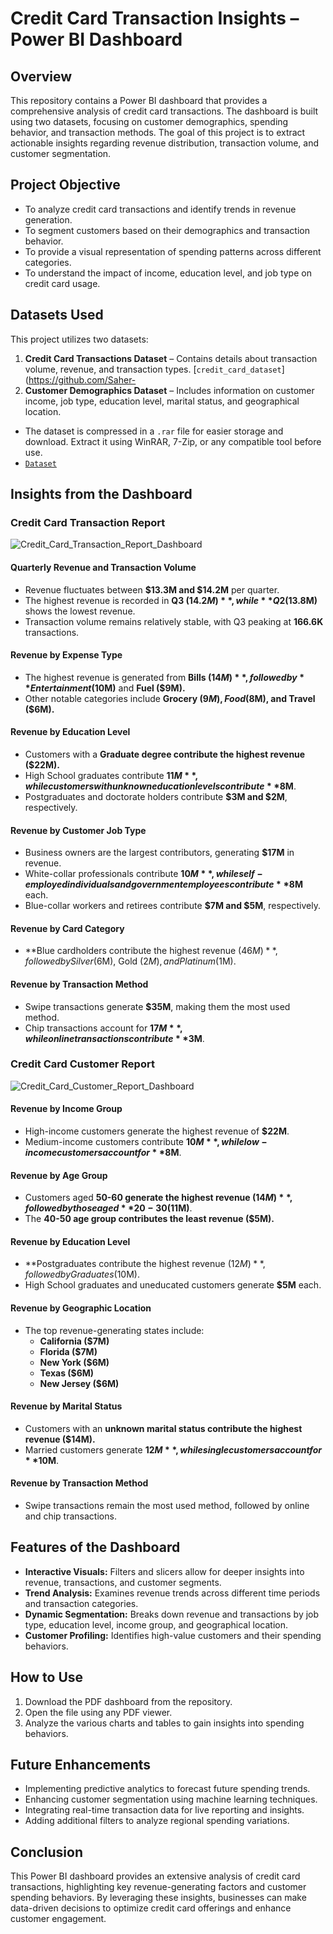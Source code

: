 
# Credit Card Transaction Insights – Power BI Dashboard

## Overview
This repository contains a Power BI dashboard that provides a comprehensive analysis of credit card transactions. The dashboard is built using two datasets, focusing on customer demographics, spending behavior, and transaction methods. The goal of this project is to extract actionable insights regarding revenue distribution, transaction volume, and customer segmentation.

## Project Objective
- To analyze credit card transactions and identify trends in revenue generation.
- To segment customers based on their demographics and transaction behavior.
- To provide a visual representation of spending patterns across different categories.
- To understand the impact of income, education level, and job type on credit card usage.

## Datasets Used
This project utilizes two datasets:
1. **Credit Card Transactions Dataset** – Contains details about transaction volume, revenue, and transaction types. [`credit_card_dataset`](https://github.com/Saher-
2. **Customer Demographics Dataset** – Includes information on customer income, job type, education level, marital status, and geographical location.

- The dataset is compressed in a `.rar` file for easier storage and download. Extract it using WinRAR, 7-Zip, or any compatible tool before use.
- [`Dataset`](https://github.com/Saher-Younas/Credit-Card-Transaction-Insights-Power-BI-Dashboard/blob/main/Datasets.rar)


## Insights from the Dashboard
### Credit Card Transaction Report
![Credit_Card_Transaction_Report_Dashboard](https://github.com/user-attachments/assets/af1fd97f-a05c-48ce-858a-7de0e6b82b69)


#### Quarterly Revenue and Transaction Volume
- Revenue fluctuates between **$13.3M and $14.2M** per quarter.
- The highest revenue is recorded in **Q3 ($14.2M)**, while **Q2 ($13.8M)** shows the lowest revenue.
- Transaction volume remains relatively stable, with Q3 peaking at **166.6K** transactions.

#### Revenue by Expense Type
- The highest revenue is generated from **Bills ($14M)**, followed by **Entertainment ($10M)** and **Fuel ($9M).**
- Other notable categories include **Grocery ($9M), Food ($8M), and Travel ($6M).**

#### Revenue by Education Level
- Customers with a **Graduate degree contribute the highest revenue ($22M).**
- High School graduates contribute **$11M**, while customers with unknown education levels contribute **$8M**.
- Postgraduates and doctorate holders contribute **$3M and $2M**, respectively.

#### Revenue by Customer Job Type
- Business owners are the largest contributors, generating **$17M** in revenue.
- White-collar professionals contribute **$10M**, while self-employed individuals and government employees contribute **$8M** each.
- Blue-collar workers and retirees contribute **$7M and $5M**, respectively.

#### Revenue by Card Category
- **Blue cardholders contribute the highest revenue ($46M)**, followed by Silver ($6M), Gold ($2M), and Platinum ($1M).

#### Revenue by Transaction Method
- Swipe transactions generate **$35M**, making them the most used method.
- Chip transactions account for **$17M**, while online transactions contribute **$3M**.

### Credit Card Customer Report
![Credit_Card_Customer_Report_Dashboard](https://github.com/user-attachments/assets/95b4ffa3-8f32-49f6-99d5-0486a2fa4a6d)

#### Revenue by Income Group
- High-income customers generate the highest revenue of **$22M**.
- Medium-income customers contribute **$10M**, while low-income customers account for **$8M**.

#### Revenue by Age Group
- Customers aged **50-60 generate the highest revenue ($14M)**, followed by those aged **20-30 ($11M)**.
- The **40-50 age group contributes the least revenue ($5M).**

#### Revenue by Education Level
- **Postgraduates contribute the highest revenue ($12M)**, followed by Graduates ($10M).
- High School graduates and uneducated customers generate **$5M** each.

#### Revenue by Geographic Location
- The top revenue-generating states include:
  - **California ($7M)**
  - **Florida ($7M)**
  - **New York ($6M)**
  - **Texas ($6M)**
  - **New Jersey ($6M)**

#### Revenue by Marital Status
- Customers with an **unknown marital status contribute the highest revenue ($14M).**
- Married customers generate **$12M**, while single customers account for **$10M**.

#### Revenue by Transaction Method
- Swipe transactions remain the most used method, followed by online and chip transactions.

## Features of the Dashboard
- **Interactive Visuals:** Filters and slicers allow for deeper insights into revenue, transactions, and customer segments.
- **Trend Analysis:** Examines revenue trends across different time periods and transaction categories.
- **Dynamic Segmentation:** Breaks down revenue and transactions by job type, education level, income group, and geographical location.
- **Customer Profiling:** Identifies high-value customers and their spending behaviors.

## How to Use
1. Download the PDF dashboard from the repository.
2. Open the file using any PDF viewer.
3. Analyze the various charts and tables to gain insights into spending behaviors.

## Future Enhancements
- Implementing predictive analytics to forecast future spending trends.
- Enhancing customer segmentation using machine learning techniques.
- Integrating real-time transaction data for live reporting and insights.
- Adding additional filters to analyze regional spending variations.

## Conclusion
This Power BI dashboard provides an extensive analysis of credit card transactions, highlighting key revenue-generating factors and customer spending behaviors. By leveraging these insights, businesses can make data-driven decisions to optimize credit card offerings and enhance customer engagement.

